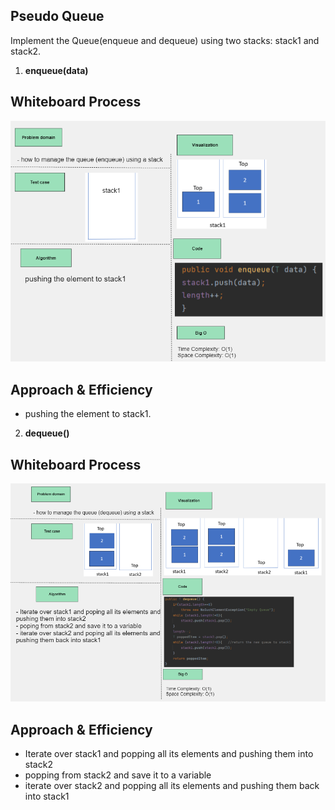 ## Pseudo Queue
Implement the Queue(enqueue and dequeue) using two stacks: stack1 and stack2.

1. **enqueue(data)**
## Whiteboard Process
![Whiteboard](../assets/PseudoQueueEnqueue-whiteboard.png)

## Approach & Efficiency
- pushing the element to stack1.

2. **dequeue()** 
## Whiteboard Process
![Whiteboard](../assets/PseudoQueueDequeue-whiteboard.png)

## Approach & Efficiency
- Iterate over stack1 and popping all its elements and pushing them into stack2
- popping from stack2 and save it to a variable
- iterate over stack2 and popping all its elements and pushing them back into stack1